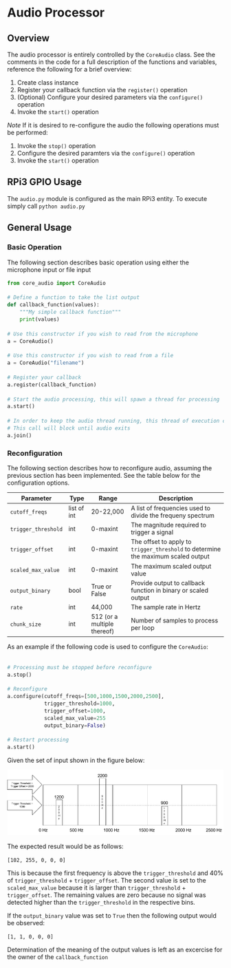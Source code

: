 # Audio Processor

## Overview

The audio processor is entirely controlled by the `CoreAudio` class.
See the comments in the code for a full description of the functions and variables, reference the following for a brief overview:

1. Create class instance
2. Register your callback function via the `register()` operation
3. (Optional) Configure your desired parameters via the `configure()` operation
4. Invoke the `start()` operation

*Note* If it is desired to re-configure the audio the following operations must be performed:

1. Invoke the `stop()` operation
2. Configure the desired paramters via the `configure()` operation
3. Invoke the `start()` operation

## RPi3 GPIO Usage

The `audio.py` module is configured as the main RPi3 entity. To execute simply call `python audio.py`

## General Usage

### Basic Operation

The following section describes basic operation using either the microphone input or file input
```python
from core_audio import CoreAudio

# Define a function to take the list output
def callback_function(values):
    """My simple callback function"""
    print(values)

# Use this constructor if you wish to read from the microphone
a = CoreAudio()

# Use this constructor if you wish to read from a file
a = CoreAudio("filename")

# Register your callback
a.register(callback_function)

# Start the audio processing, this will spawn a thread for processing
a.start()

# In order to keep the audio thread running, this thread of execution cannot exit
# This call will block until audio exits
a.join()
```

### Reconfiguration

The following section describes how to reconfigure audio, assuming the previous section has been implemented. See the table below for the configuration options.

| Parameter | Type | Range | Description |
|-----------|------|-------|-------------|
|`cutoff_freqs`|list of int|20-22,000|A list of frequencies used to divide the frequeny spectrum|
|`trigger_threshold`|int|0-maxint|The magnitude required to trigger a signal|
|`trigger_offset`|int|0-maxint|The offset to apply to `trigger_threshold` to determine the maximum scaled output|
|`scaled_max_value`|int|0-maxint|The maximum scaled output value|
|`output_binary`|bool|True or False|Provide output to callback function in binary or scaled output|
|`rate`|int|44,000|The sample rate in Hertz|
|`chunk_size`|int|512 (or a multiple thereof)|Number of samples to process per loop|

As an example if the following code is used to configure the `CoreAudio`:

```python

# Processing must be stopped before reconfigure
a.stop()

# Reconfigure
a.configure(cutoff_freqs=[500,1000,1500,2000,2500],
            trigger_threshold=1000,
            trigger_offset=1000,
            scaled_max_value=255
            output_binary=False)

# Restart processing
a.start()
```

Given the set of input shown in the figure below:

![Alt text](audio.png?raw=true "Audio Example")

The expected result would be as follows:

`[102, 255, 0, 0, 0]`

This is because the first frequency is above the `trigger_threshold` and 40% of `trigger_threshold` + `trigger_offset`. 
The second value is set to the `scaled_max_value` because it is larger than `trigger_threshold` + `trigger_offset`. 
The remaining values are zero because no signal was detected higher than the `trigger_threshold` in the respective bins. 

If the `output_binary` value was set to `True` then the following output would be observed:

 `[1, 1, 0, 0, 0]`

 Determination of the meaning of the output values is left as an excercise for the owner of the `callback_function`